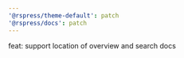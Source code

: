 ```yaml
---
'@rspress/theme-default': patch
'@rspress/docs': patch
---
```


feat: support location of overview and search docs
